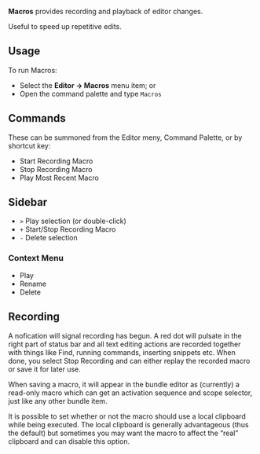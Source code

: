 **Macros** provides recording and playback of editor changes.

Useful to speed up repetitive edits.

## Usage

To run Macros:

- Select the **Editor → Macros** menu item; or
- Open the command palette and type `Macros`

## Commands

These can be summoned from the Editor meny, Command Palette, or by shortcut key:

- Start Recording Macro
- Stop Recording Macro
- Play Most Recent Macro

## Sidebar

- `>` Play selection (or double-click)
- `+` Start/Stop Recording Macro
- `-` Delete selection

### Context Menu

- Play
- Rename
- Delete

## Recording

A nofication will signal recording has begun. A red dot will pulsate in the right part of status bar and all text editing actions are recorded together with things like Find, running commands, inserting snippets etc. When done, you select Stop Recording and can either replay the recorded macro or save it for later use.

When saving a macro, it will appear in the bundle editor as (currently) a read-only macro which can get an activation sequence and scope selector, just like any other bundle item.

It is possible to set whether or not the macro should use a local clipboard while being executed. The local clipboard is generally advantageous (thus the default) but sometimes you may want the macro to affect the “real” clipboard and can disable this option.


<!-- ### Configuration

To configure global preferences, open **Extensions → Extension Library...** then select Macros's **Settings** tab.

You can also configure preferences on a per-project basis in **Project → Project Settings...** -->
